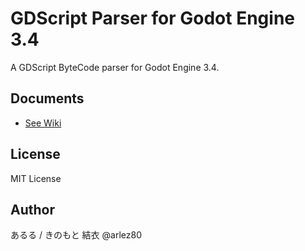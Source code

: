 # GDScript Parser for Godot Engine 3.4

A GDScript ByteCode parser for Godot Engine 3.4.

## Documents

- [See Wiki](https://bitbucket.org/arlez80/godot-byte-code-parser/wiki/)

## License

MIT License

## Author

あるる / きのもと 結衣 @arlez80
